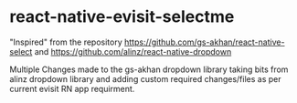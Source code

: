# react-native-evisit-selectme
"Inspired" from the repository https://github.com/gs-akhan/react-native-select and https://github.com/alinz/react-native-dropdown

Multiple Changes made to the gs-akhan dropdown library taking bits from alinz dropdown library and adding custom required changes/files as per current evisit RN app requirment.